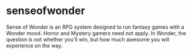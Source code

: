 senseofwonder
=============

Sense of Wonder is an RPG system designed to run fantasy games with a Wonder mood. Horror and Mystery gamers need not apply. In Wonder, the question is not whether you'll win, but how much awesome you will experience on the way.